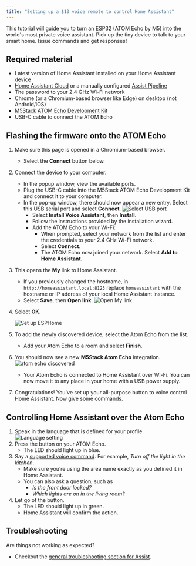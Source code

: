 ```yaml
---
title: "Setting up a $13 voice remote to control Home Assistant"
---
```


This tutorial will guide you to turn an ESP32 (ATOM Echo by M5) into the
world's most private voice assistant. Pick up the tiny device to talk to
your smart home. Issue commands and get responses!

## Required material

* Latest version of Home Assistant installed on your Home Assistant device 
* [Home Assistant Cloud](https://www.nabucasa.com) or a manually configured [Assist Pipeline](/integrations/assist_pipeline)
* The password to your 2.4&nbsp;GHz Wi-Fi network
* Chrome (or a Chromium-based browser like Edge) on desktop (not Android/iOS) 
* [M5Stack ATOM Echo Development Kit](https://shop.m5stack.com/products/atom-echo-smart-speaker-dev-kit?ref=NabuCasa)
* USB-C cable to connect the ATOM Echo

## Flashing the firmware onto the ATOM Echo

1. Make sure this page is opened in a Chromium-based browser.
   * Select the **Connect** button below.

   <script type="module" src="https://unpkg.com/esp-web-tools@9/dist/web/install-button.js?module"></script>
   <esp-web-install-button manifest="https://firmware.esphome.io/voice-assistant/m5stack-atom-echo/manifest.json"></esp-web-install-button>

1. Connect the device to your computer.
   * In the popup window, view the available ports.
   * Plug the USB-C cable into the M5Stack ATOM Echo Development Kit and connect it to your computer.
   * In the pop-up window, there should now appear a new entry. Select this USB serial port and select **Connect**.
   ![Select USB port](/images/assist/esp32-atom-flash-select-port.png)
        * Select **Install Voice Assistant**, then **Install**.
        * Follow the instructions provided by the installation wizard.
        * Add the ATOM Echo to your Wi-Fi:
          * When prompted, select your network from the list and enter the credentials to your 2.4&nbsp;GHz Wi-Fi network.
          * Select **Connect**.
          * The ATOM Echo now joined your network. Select **Add to Home Assistant**.
1. This opens the **My** link to Home Assistant. 
   * If you previously changed the hostname, in `http://homeassistant.local:8123` replace `homeassistant` with the hostname or IP address of your local Home Assistant instance.
   * Select **Save**, then **Open link**.
   ![Open My link](/images/assist/esp32-atom-flash-06.png)
1. Select **OK**. 
   
   ![Set up ESPHome](/images/assist/esp32-atom-flash-07.png)
1. To add the newly discovered device, select the Atom Echo from the list.
   * Add your Atom Echo to a room and select **Finish**. 
1. You should now see a new **M5Stack Atom Echo** integration.
   ![atom echo discovered](/images/assist/m5stack-atom-echo-discovered-03.png)
   * Your Atom Echo is connected to Home Assistant over Wi-Fi. You can now move it to any place in your home with a USB power supply. 
1. Congratulations! You've set up your all-purpose button to voice control Home Assistant. Now give some commands.

## Controlling Home Assistant over the Atom Echo

1. Speak in the language that is defined for your profile.
   ![Language setting](/images/assist/assist-default-language-setting-01.png)
1. Press the button on your ATOM Echo.
   * The LED should light up in blue.
1. Say a [supported voice command](/docs/assist/builtin_sentences/). For example, *Turn off the light in the kitchen*.   
      * Make sure you’re using the area name exactly as you defined it in Home Assistant.
      * You can also ask a question, such as
          * *Is the front door locked?*
          * *Which lights are on in the living room?*
1. Let go of the button.
   * The LED should light up in green.
   * Home Assistant will confirm the action.

## Troubleshooting

Are things not working as expected?
* Checkout the [general troubleshooting section for Assist](/projects/private-voice-assistant/troubleshooting-assist/).